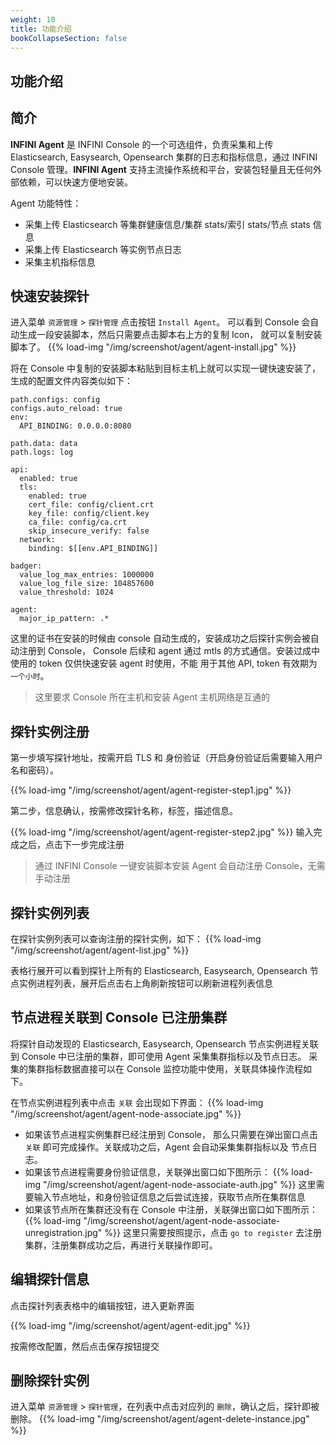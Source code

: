 ```yaml
---
weight: 10
title: 功能介绍
bookCollapseSection: false
---
```


## 功能介绍

## 简介

**INFINI Agent** 是 INFINI Console 的一个可选组件，负责采集和上传 Elasticsearch, Easysearch, Opensearch 集群的日志和指标信息，通过 INFINI Console 管理。**INFINI Agent** 支持主流操作系统和平台，安装包轻量且无任何外部依赖，可以快速方便地安装。

Agent 功能特性：

- 采集上传 Elasticsearch 等集群健康信息/集群 stats/索引 stats/节点 stats 信息
- 采集上传 Elasticsearch 等实例节点日志
- 采集主机指标信息

## 快速安装探针

进入菜单 `资源管理` > `探针管理` 点击按钮 `Install Agent`。 可以看到 Console 会自动生成一段安装脚本，然后只需要点击脚本右上方的复制 Icon，
就可以复制安装脚本了。
{{% load-img "/img/screenshot/agent/agent-install.jpg" %}}

将在 Console 中复制的安装脚本粘贴到目标主机上就可以实现一键快速安装了，生成的配置文件内容类似如下：
```aidl
path.configs: config
configs.auto_reload: true
env:
  API_BINDING: 0.0.0.0:8080

path.data: data
path.logs: log

api:
  enabled: true
  tls:
    enabled: true
    cert_file: config/client.crt
    key_file: config/client.key
    ca_file: config/ca.crt
    skip_insecure_verify: false
  network:
    binding: $[[env.API_BINDING]]

badger:
  value_log_max_entries: 1000000
  value_log_file_size: 104857600
  value_threshold: 1024

agent:
  major_ip_pattern: .*
```
这里的证书在安装的时候由 console 自动生成的，安装成功之后探针实例会被自动注册到 Console，
Console 后续和 agent 通过 mtls 的方式通信。安装过成中使用的 token 仅供快速安装 agent 时使用，不能
用于其他 API,  token 有效期为 `一个小时`。

> 这里要求 Console 所在主机和安装 Agent 主机网络是互通的

## 探针实例注册

第一步填写探针地址，按需开启 TLS 和 身份验证（开启身份验证后需要输入用户名和密码）。

{{% load-img "/img/screenshot/agent/agent-register-step1.jpg" %}}

第二步，信息确认，按需修改探针名称，标签，描述信息。

{{% load-img "/img/screenshot/agent/agent-register-step2.jpg" %}}
输入完成之后，点击下一步完成注册

> 通过 INFINI Console 一键安装脚本安装 Agent 会自动注册 Console，无需手动注册

## 探针实例列表

在探针实例列表可以查询注册的探针实例，如下：
{{% load-img "/img/screenshot/agent/agent-list.jpg" %}}

表格行展开可以看到探针上所有的 Elasticsearch, Easysearch, Opensearch 节点实例进程列表，展开后点击右上角刷新按钮可以刷新进程列表信息

## 节点进程关联到 Console 已注册集群

将探针自动发现的 Elasticsearch, Easysearch, Opensearch 节点实例进程关联到 Console 中已注册的集群，即可使用 Agent 采集集群指标以及节点日志。
采集的集群指标数据直接可以在 Console 监控功能中使用，关联具体操作流程如下。

在节点实例进程列表中点击 `关联` 会出现如下界面：
{{% load-img "/img/screenshot/agent/agent-node-associate.jpg" %}}

- 如果该节点进程实例集群已经注册到 Console， 那么只需要在弹出窗口点击 `关联` 即可完成操作。关联成功之后，Agent 会自动采集集群指标以及
  节点日志。
- 如果该节点进程需要身份验证信息，关联弹出窗口如下图所示：
  {{% load-img "/img/screenshot/agent/agent-node-associate-auth.jpg" %}}
  这里需要输入节点地址，和身份验证信息之后尝试连接，获取节点所在集群信息
- 如果该节点所在集群还没有在 Console 中注册，关联弹出窗口如下图所示：
  {{% load-img "/img/screenshot/agent/agent-node-associate-unregistration.jpg" %}}
  这里只需要按照提示，点击 `go to register` 去注册集群，注册集群成功之后，再进行关联操作即可。

## 编辑探针信息

点击探针列表表格中的编辑按钮，进入更新界面

{{% load-img "/img/screenshot/agent/agent-edit.jpg" %}}

按需修改配置，然后点击保存按钮提交

## 删除探针实例

进入菜单 `资源管理` > `探针管理`，在列表中点击对应列的 `删除`，确认之后，探针即被删除。
{{% load-img "/img/screenshot/agent/agent-delete-instance.jpg" %}}
